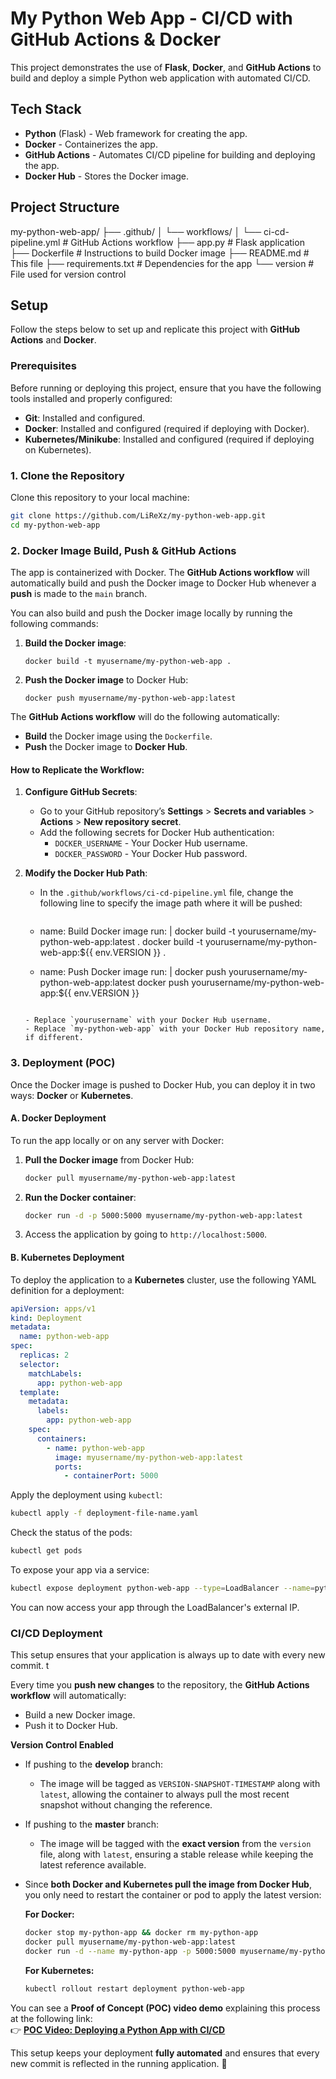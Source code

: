 # My Python Web App - CI/CD with GitHub Actions & Docker

This project demonstrates the use of **Flask**, **Docker**, and **GitHub Actions** to build and deploy a simple Python web application with automated CI/CD.

## Tech Stack

- **Python** (Flask) - Web framework for creating the app.
- **Docker** - Containerizes the app.
- **GitHub Actions** - Automates CI/CD pipeline for building and deploying the app.
- **Docker Hub** - Stores the Docker image.

## Project Structure

my-python-web-app/
├── .github/ 
│ └── workflows/ 
│ └── ci-cd-pipeline.yml # GitHub Actions workflow 
├── app.py # Flask application 
├── Dockerfile # Instructions to build Docker image
├── README.md # This file
├── requirements.txt # Dependencies for the app 
└── version # File used for version control

## Setup

Follow the steps below to set up and replicate this project with **GitHub Actions** and **Docker**.

### Prerequisites

Before running or deploying this project, ensure that you have the following tools installed and properly configured:

- **Git**: Installed and configured.  
- **Docker**: Installed and configured (required if deploying with Docker).  
- **Kubernetes/Minikube**: Installed and configured (required if deploying on Kubernetes).  

### 1. Clone the Repository

Clone this repository to your local machine:

```bash
git clone https://github.com/LiReXz/my-python-web-app.git
cd my-python-web-app
```

### 2. Docker Image Build, Push & GitHub Actions

The app is containerized with Docker. The **GitHub Actions workflow** will automatically build and push the Docker image to Docker Hub whenever a **push** is made to the `main` branch.

You can also build and push the Docker image locally by running the following commands:

1. **Build the Docker image**:
   ```
   docker build -t myusername/my-python-web-app .
   ```

2. **Push the Docker image** to Docker Hub:
   ```
   docker push myusername/my-python-web-app:latest
   ```

The **GitHub Actions workflow** will do the following automatically:
- **Build** the Docker image using the `Dockerfile`.
- **Push** the Docker image to **Docker Hub**.

#### How to Replicate the Workflow:

1. **Configure GitHub Secrets**:
   - Go to your GitHub repository’s **Settings** > **Secrets and variables** > **Actions** > **New repository secret**.
   - Add the following secrets for Docker Hub authentication:
     - `DOCKER_USERNAME` - Your Docker Hub username.
     - `DOCKER_PASSWORD` - Your Docker Hub password.
   
2. **Modify the Docker Hub Path**:
   - In the `.github/workflows/ci-cd-pipeline.yml` file, change the following line to specify the image path where it will be pushed:
     ```yaml
    - name: Build Docker image
      run: |
        docker build -t yourusername/my-python-web-app:latest .
        docker build -t yourusername/my-python-web-app:${{ env.VERSION }} .

    - name: Push Docker image
      run: |
        docker push yourusername/my-python-web-app:latest
        docker push yourusername/my-python-web-app:${{ env.VERSION }}
     ```

   - Replace `yourusername` with your Docker Hub username.
   - Replace `my-python-web-app` with your Docker Hub repository name, if different.

### 3. Deployment (POC)

Once the Docker image is pushed to Docker Hub, you can deploy it in two ways: **Docker** or **Kubernetes**.

#### A. **Docker Deployment**

To run the app locally or on any server with Docker:

1. **Pull the Docker image** from Docker Hub:
   ```bash
   docker pull myusername/my-python-web-app:latest
   ```

2. **Run the Docker container**:
   ```bash
   docker run -d -p 5000:5000 myusername/my-python-web-app:latest
   ```

3. Access the application by going to `http://localhost:5000`.

#### B. **Kubernetes Deployment**

To deploy the application to a **Kubernetes** cluster, use the following YAML definition for a deployment:

```yaml
apiVersion: apps/v1
kind: Deployment
metadata:
  name: python-web-app
spec:
  replicas: 2
  selector:
    matchLabels:
      app: python-web-app
  template:
    metadata:
      labels:
        app: python-web-app
    spec:
      containers:
        - name: python-web-app
          image: myusername/my-python-web-app:latest
          ports:
            - containerPort: 5000
```

Apply the deployment using `kubectl`:

```bash
kubectl apply -f deployment-file-name.yaml
```

Check the status of the pods:

```bash
kubectl get pods
```

To expose your app via a service:

```bash
kubectl expose deployment python-web-app --type=LoadBalancer --name=python-web-app-service
```

You can now access your app through the LoadBalancer's external IP.

### CI/CD Deployment

This setup ensures that your application is always up to date with every new commit.  t

Every time you **push new changes** to the repository, the **GitHub Actions workflow** will automatically:  
- Build a new Docker image.  
- Push it to Docker Hub.  

**Version Control Enabled**
- If pushing to the **develop** branch:  
  - The image will be tagged as `VERSION-SNAPSHOT-TIMESTAMP` along with `latest`, allowing the container to always pull the most recent snapshot without changing the reference.  
- If pushing to the **master** branch:  
  - The image will be tagged with the **exact version** from the `version` file, along with `latest`, ensuring a stable release while keeping the latest reference available.  
  
- Since **both Docker and Kubernetes pull the image from Docker Hub**, you only need to restart the container or pod to apply the latest version:  

  **For Docker:**
  ```bash
  docker stop my-python-app && docker rm my-python-app
  docker pull myusername/my-python-web-app:latest
  docker run -d --name my-python-app -p 5000:5000 myusername/my-python-web-app:latest
  ```

  **For Kubernetes:**
  ```bash
  kubectl rollout restart deployment python-web-app
  ```

You can see a **Proof of Concept (POC) video demo** explaining this process at the following link:  
👉 **[POC Video: Deploying a Python App with CI/CD](https://www.youtube.com/watch?v=lirexz)**   

This setup keeps your deployment **fully automated** and ensures that every new commit is reflected in the running application. 🚀